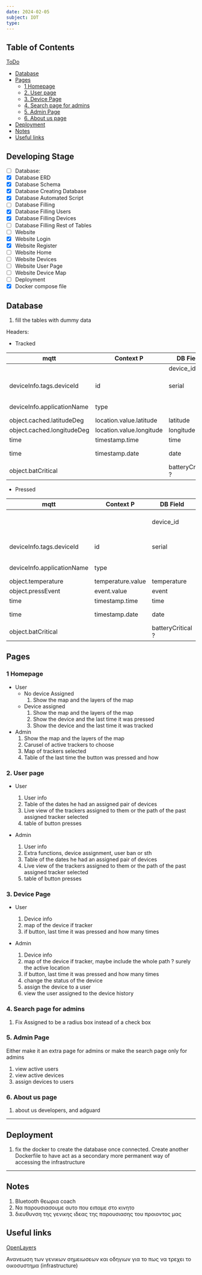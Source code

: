 ```yaml
---
date: 2024-02-05
subject: IOT
type:
---
```


## Table of Contents

[ToDo](#developing-stage)
- [Database](#database)
- [Pages](#pages)
  - [1 Homepage](#1-homepage)
  - [2. User page](#2-user-page)
  - [3. Device Page](#3-device-page)
  - [4. Search page for admins](#4-search-page-for-admins)
  - [5. Admin Page](#5-admin-page)
  - [6. About us page](#6-about-us-page)
- [Deployment](#deployment)
- [Notes](#notes)
- [Useful links](#useful-links)


## Developing Stage

- [ ] Database:
- [x] Database ERD
- [x] Database Schema
- [x] Database Creating Database
- [x] Database Automated Script
- [ ] Database Filling
- [x] Database Filling Users
- [x] Database Filling Devices
- [ ] Database Filling Rest of Tables
- [ ] Website
- [x] Website Login
- [x] Website Register
- [ ] Website Home
- [ ] Website Devices
- [ ] Website User Page
- [ ] Website Device Map
- [ ] Deployment
- [x] Docker compose file

<!-- URL: -->

## Database


1. fill the tables with dummy data

Headers:

- Tracked

| mqtt                       | Context P                | DB Field          | Example                  |
| -------------------------- | ------------------------ | ----------------- | ------------------------ |
|                            |                          | device_id         | 1                        |
| deviceInfo.tags.deviceId   | id                       | serial            | digital-matter-oyster3:1 |
| deviceInfo.applicationName | type                     |                   | Asset Tracking           |
| object.cached.latitudeDeg  | location.value.latitude  | latitude          | 38.2882484               |
| object.cached.longitudeDeg | location.value.longitude | longitude         | 21.7887801               |
| time                       | timestamp.time           | time              | 12:00:00                 |
| time                       | timestamp.date           | date              | 2021-08-25               |
| object.batCritical         |                          | batteryCritical ? | null                     |

- Pressed

| mqtt                       | Context P         | DB Field          | Example                  |
| -------------------------- | ----------------- | ----------------- | ------------------------ |
|                            |                   | device_id         | digital-matter-oyster3:1 |
| deviceInfo.tags.deviceId   | id                | serial            | digital-matter-oyster3:1 |
| deviceInfo.applicationName | type              |                   | Asset Tracking           |
| object.temperature         | temperature.value | temperature       | 21.7                     |
| object.pressEvent          | event.value       | event             | 00                       |
| time                       | timestamp.time    | time              | 12:00:00                 |
| time                       | timestamp.date    | date              | 2021-08-25               |
| object.batCritical         |                   | batteryCritical ? | null                     |

## Pages

### 1 Homepage

- User
  - No device Assigned
    1. Show the map and the layers of the map
  - Device assigned
    1. Show the map and the layers of the map
    2. Show the device and the last time it was pressed
    3. Show the device and the last time it was tracked
- Admin
  1. Show the map and the layers of the map
  2. Carusel of active trackers to choose
  3. Map of trackers selected
  4. Table of the last time the button was pressed and how

### 2. User page

- User

  1. User info
  2. Table of the dates he had an assigned pair of devices
  3. Live view of the trackers assigned to them or the path of the past assigned tracker selected
  4. table of button presses

- Admin
  1. User info
  2. Extra functions, device assignment, user ban or sth
  3. Table of the dates he had an assigned pair of devices
  4. Live view of the trackers assigned to them or the path of the past assigned tracker selected
  5. table of button presses

### 3. Device Page

- User

  1. Device info
  2. map of the device if tracker
  3. if button, last time it was pressed and how many times

- Admin
  1. Device info
  2. map of the device if tracker, maybe include the whole path ? surely the active location
  3. if button, last time it was pressed and how many times
  4. change the status of the device
  5. assign the device to a user
  6. view the user assigned to the device history

### 4. Search page for admins

1. Fix Assigned to be a radius box instead of a check box

### 5. Admin Page

Either make it an extra page for admins or make the search page only for admins

1. view active users
2. view active devices
3. assign devices to users

### 6. About us page

1. about us developers, and adguard

---

## Deployment

1. fix the docker to create the database once connected. Create another Dockerfile to have act as a secondary more permanent way of accessing the infrastructure

---

## Notes

1. Bluetooth θεωρια coach
2. Να παρουσιασουμε αυτο που ειπαμε στο κινητο
3. διευθυνση της γενικης ιδεας της παρουσιασης του προιοντος μας

## Useful links

[OpenLayers](https://openlayers.org/en/latest/apidoc/)

Ανανεωση των γενικων σημειωσεων και οδηγιων για το πως να τρεχει το οικοσυστημα (infrastructure)
